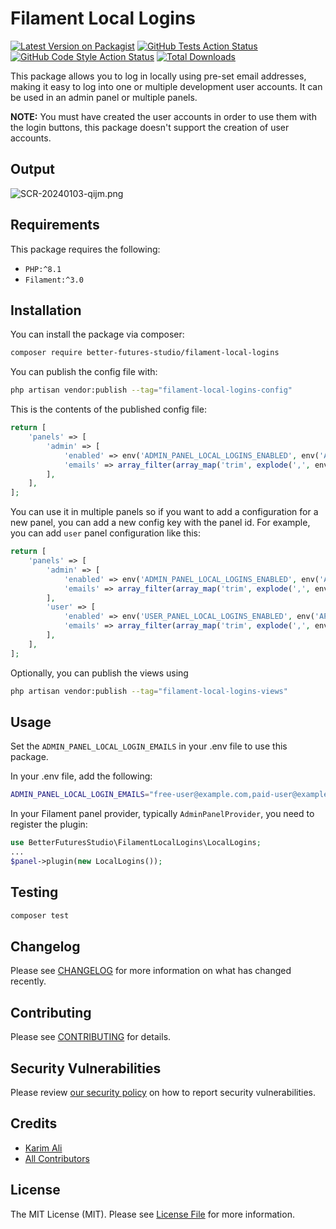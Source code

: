 # Filament Local Logins

[![Latest Version on Packagist](https://img.shields.io/packagist/v/better-futures-studio/filament-local-logins.svg?style=flat-square)](https://packagist.org/packages/better-futures-studio/filament-local-logins)
[![GitHub Tests Action Status](https://img.shields.io/github/actions/workflow/status/better-futures-studio/filament-local-logins/run-tests.yml?branch=main&label=tests&style=flat-square)](https://github.com/better-futures-studio/filament-local-logins/actions?query=workflow%3Arun-tests+branch%3Amain)
[![GitHub Code Style Action Status](https://img.shields.io/github/actions/workflow/status/better-futures-studio/filament-local-logins/fix-php-code-style-issues.yml?branch=main&label=code%20style&style=flat-square)](https://github.com/better-futures-studio/filament-local-logins/actions?query=workflow%3A"Fix+PHP+code+style+issues"+branch%3Amain)
[![Total Downloads](https://img.shields.io/packagist/dt/better-futures-studio/filament-local-logins.svg?style=flat-square)](https://packagist.org/packages/better-futures-studio/filament-local-logins)

This package allows you to log in locally using pre-set email addresses, making it easy to log into one or multiple development user accounts. It can be used in an admin panel or multiple panels.

**NOTE:** You must have created the user accounts in order to use them with the login buttons, this package doesn't support the creation of user accounts.

## Output

![SCR-20240103-qijm.png](https://i.postimg.cc/bYW7M5MZ/SCR-20240103-qijm.png)

## Requirements

This package requires the following:

- `PHP:^8.1`
- `Filament:^3.0`

## Installation

You can install the package via composer:

```bash
composer require better-futures-studio/filament-local-logins
```

You can publish the config file with:

```bash
php artisan vendor:publish --tag="filament-local-logins-config"
```

This is the contents of the published config file:

```php
return [
    'panels' => [
        'admin' => [
            'enabled' => env('ADMIN_PANEL_LOCAL_LOGINS_ENABLED', env('APP_ENV') === 'local'),
            'emails' => array_filter(array_map('trim', explode(',', env('ADMIN_PANEL_LOCAL_LOGIN_EMAILS', '')))),
        ],
    ],
];
```

You can use it in multiple panels so if you want to add a configuration for a new panel, you can add a new config key with the panel id. For example, you can add `user` panel configuration like this:

```php
return [
    'panels' => [
        'admin' => [
            'enabled' => env('ADMIN_PANEL_LOCAL_LOGINS_ENABLED', env('APP_ENV') === 'local'),
            'emails' => array_filter(array_map('trim', explode(',', env('ADMIN_PANEL_LOCAL_LOGIN_EMAILS', '')))),
        ],
        'user' => [
            'enabled' => env('USER_PANEL_LOCAL_LOGINS_ENABLED', env('APP_ENV') === 'local'),
            'emails' => array_filter(array_map('trim', explode(',', env('USER_PANEL_LOCAL_LOGIN_EMAILS', '')))),
        ],
    ],
];
```

Optionally, you can publish the views using

```bash
php artisan vendor:publish --tag="filament-local-logins-views"
```

## Usage

Set the `ADMIN_PANEL_LOCAL_LOGIN_EMAILS` in your .env file to use this package.

In your .env file, add the following:

```bash
ADMIN_PANEL_LOCAL_LOGIN_EMAILS="free-user@example.com,paid-user@example.com" # Provide a comma-separated list of emails that can log in locally
```

In your Filament panel provider, typically `AdminPanelProvider`, you need to register the plugin:

```php
use BetterFuturesStudio\FilamentLocalLogins\LocalLogins;
...
$panel->plugin(new LocalLogins());
```

## Testing

```bash
composer test
```

## Changelog

Please see [CHANGELOG](CHANGELOG.md) for more information on what has changed recently.

## Contributing

Please see [CONTRIBUTING](CONTRIBUTING.md) for details.

## Security Vulnerabilities

Please review [our security policy](../../security/policy) on how to report security vulnerabilities.

## Credits

- [Karim Ali](https://github.com/KarimAlii)
- [All Contributors](../../contributors)

## License

The MIT License (MIT). Please see [License File](LICENSE.md) for more information.
